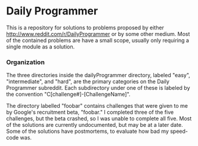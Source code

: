 # Daily Programmer

This is a repository for solutions to problems proposed by either 
<http://www.reddit.com/r/DailyProgrammer> or by some other medium. Most of the 
contained problems are have a small scope, usually only requiring a single 
module as a solution. 

### Organization

The three directories inside the dailyProgrammer directory, labeled "easy", 
"intermediate", and "hard", are the primary categories on the Daily Programmer 
subreddit. Each subdirectory under one of these is labeled by the convention 
"C[challenge#]-[ChallengeName]". 

The directory labelled "foobar" contains challenges that were given to me by 
Google's recruitment beta, "foobar." I completed three of the five challenges, 
but the beta crashed, so I was unable to complete all five. Most of the 
solutions are currently undocumented, but may be at a later date. Some of the 
solutions have postmortems, to evaluate how bad my speed-code was. 
